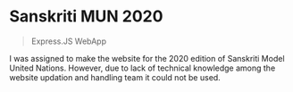 # Sanskriti MUN 2020
> Express.JS WebApp

I was assigned to make the website for the 2020 edition of Sanskriti Model United Nations. However, due to lack of technical knowledge among the website updation and handling team it could not be used. 
